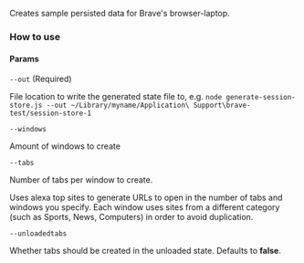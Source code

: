 Creates sample persisted data for Brave's browser-laptop.

### How to use

#### Params
`--out` (Required)

File location to write the generated state file to, e.g.
`node generate-session-store.js --out ~/Library/myname/Application\ Support\brave-test/session-store-1`

`--windows`

Amount of windows to create

`--tabs`

Number of tabs per window to create.

Uses alexa top sites to generate URLs to open in the number of tabs and windows you specify. Each window uses sites from a different category (such as Sports, News, Computers) in order to avoid duplication.

`--unloadedtabs`

Whether tabs should be created in the unloaded state. Defaults to **false**.